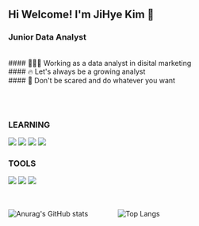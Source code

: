 ## Hi Welcome! I'm JiHye Kim 🐣

### Junior Data Analyst
<br/>
#### 👩🏻‍💻 Working as a data analyst in disital marketing 
<br/>
#### 🔥 Let's always be a growing analyst 
<br/>
#### 🌈 Don't be scared and do whatever you want 

 
<br/><br/>
### LEARNING

<img src="https://img.shields.io/badge/Python-3766AB?style=flat-square&logo=Python&logoColor=white"/> <img src="https://img.shields.io/badge/MySQL-4479A1?style=flat-square&logo=MySQL&logoColor=white"/> <img src="https://img.shields.io/badge/Apache Spark-E25A1C?style=flat-square&logo=Apache Spark&logoColor=white"/> <img src="https://img.shields.io/badge/pytorch-EE4C2C?style=flat-square&logo=pytorch&logoColor=white"/>  

### TOOLS 

 <img src="https://img.shields.io/badge/Visual Studio Code-007ACC?style=flat-square&logo=Visual Studio Code&logoColor=white"/> <img src="https://img.shields.io/badge/GitHub-181717?style=flat-square&logo=GitHub&logoColor=white"/> <img src="https://img.shields.io/badge/google analytics-E37400?style=flat-google analytics&logo=Eclipse IDE&logoColor=white"/>

<br/><br/>
![Anurag's GitHub stats](https://github-readme-stats.vercel.app/api?username=jemjemster&show_icons=true&theme=buefy)     ![Top Langs](https://github-readme-stats.vercel.app/api/top-langs/?username=jemjemster&layout=compact&theme=buefy)


